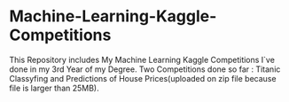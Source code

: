 # Machine-Learning-Kaggle-Competitions
This Repository includes My Machine Learning Kaggle Competitions I`ve done in my 3rd Year of my Degree. 
Two Competitions done so far : Titanic Classyfing and Predictions of House Prices(uploaded on zip file because file is larger than 25MB).
